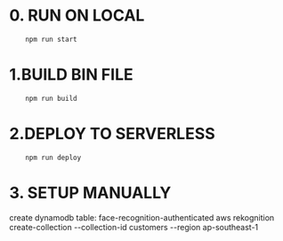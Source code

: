 # 0. RUN ON LOCAL
```
    npm run start
```

# 1.BUILD BIN FILE
```
    npm run build
```
# 2.DEPLOY TO SERVERLESS
```
    npm run deploy
```

# 3. SETUP MANUALLY
create dynamodb table: face-recognition-authenticated
aws rekognition create-collection --collection-id customers --region ap-southeast-1
